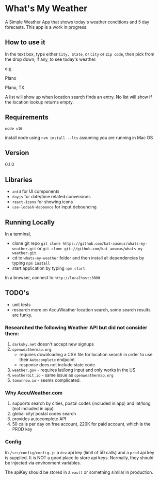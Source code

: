 # What's My Weather 

A Simple Weather App that shows today's weather conditions and 5 day forecasts. This app is a work in progress.

## How to use it
In the text box, type either `City, State`, or `City` or `Zip code`, then pick from the drop down, if any, to see today's weather.

e.g.

Plano

Plano, TX

A list will show up when location search finds an entry.  No list will show if the location lookup returns empty. 


## Requirements
`node v16`  

install node using `nvm install --lts` assuming you are running in Mac OS

## Version
0.1.0

## Libraries
- `antd` for UI components
- `dayjs` for date/time related conversions
- `react-icons` for showing icons
- `use-lodash-debounce` for input debouncing


## Running Locally
In a terminal,
- clone git repo `git clone https://github.com/kat-ausmus/whats-my-weather.git` or `git clone git://github.com/kat-ausmus/whats-my-weather.git`
- cd to `whats-my-weather` folder and then install all dependencies by typing `npm install`
- start application by typing `npm start`

In a browser, connect to `http://localhost:3000`

## TODO's
- unit tests
- research more on AccuWeather location search, some search results are funky.

### Researched the following Weather API but did not consider them:
 1. `darksky.net` doesn't accept new signups
 2. `openweathermap.org`
    - requires downloading a CSV file for location search in order to use their `Autocomplete` endpoint
    - response does not include state code
 3. `weather.gov` - requires lat/long input and only works in the US
 4. `weatherbit.io` - same issue as `openweathermap.org`
 5. `tomorrow.io` - seems complicated.

### Why AccuWeather.com
1. supports search by cities, postal codes (included in app) and lat/long (not included in app)
2. global city/ postal codes search
3. provides autocomplete API
4. 50 calls per day on free account, 220K for paid account, which is the PROD key

### Config
In `/src/config/config.js` a `dev` api key (limit of 50 calls)
and a `prod` api key is supplied.  It is NOT a good place to store api keys.
Normally, they should be injected via environment variables. 

The apiKey should be stored in a `vault` or something similar in production.







